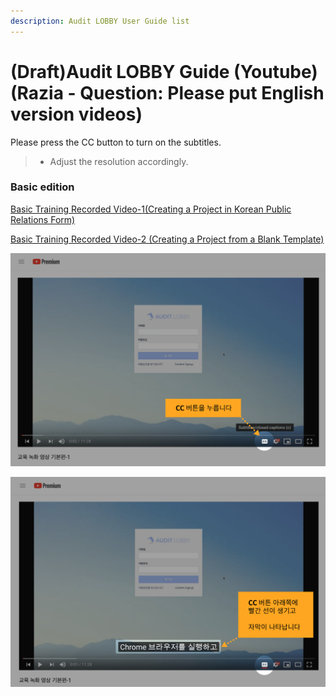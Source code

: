 ```yaml
---
description: Audit LOBBY User Guide list
---
```


# \(Draft\)Audit LOBBY Guide \(Youtube\)\(Razia - Question: Please put English version videos\)

Please press the CC button to turn on the subtitles.

> * Adjust the resolution accordingly.

### Basic edition

[Basic Training Recorded Video-1\(Creating a Project in Korean Public Relations Form\)](https://www.youtube.com/watch?v=rj175wKqI7s&index=1&list=PLK017PlkCF9e9V-5ta0rticxFxZCLxk0U)

[Basic Training Recorded Video-2 \(Creating a Project from a Blank Template\)](https://www.youtube.com/watch?v=vTVNvX5VPr0&list=PLK017PlkCF9e9V-5ta0rticxFxZCLxk0U&index=2)

![Youtube: Press the CC button at the bottom of the video.](.gitbook/assets/screenshot-2019-02-01-16.23.05.png)

![CC, A red line appears at the bottom of the button, and the subtitles appear on the screen.](.gitbook/assets/screenshot-2019-02-01-16.23.35.png)

